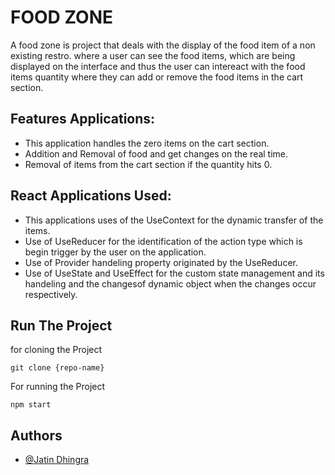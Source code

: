 
# FOOD ZONE

A food zone is project that deals with the display of the food item of a non existing restro. where a user can see the food items, which are being displayed on the interface and thus the user can intereact with the food items quantity where they can add or remove the food items in the cart section.



## Features Applications:
 - This application handles the zero items on the cart section.
 - Addition and Removal of food and get changes on the real time.
 - Removal of items from the cart section if the quantity hits 0.

## React Applications Used:

- This applications uses of the UseContext for the dynamic transfer of the items.
- Use of UseReducer for the identification of the action type which is begin trigger by the user on the application.
- Use of Provider handeling property originated by the UseReducer.
- Use of UseState and UseEffect for the custom state management and its handeling and the changesof dynamic object when the changes occur respectively.


 



## Run The Project

for cloning the Project

`git clone {repo-name}`

For running the Project

`npm start`




## Authors

- [@Jatin Dhingra](https://github.com/jatin-dhingra)

